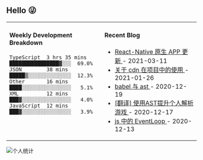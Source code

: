 ## Hello 😜
<table>
<tr>
<td valign="top" width="50%">

#### Weekly Development Breakdown
    

```text
TypeScript  3 hrs 35 mins  ████████████████▓░░░  69.0%
JSON        38 mins        █████▒░░░░░░░░░░░░░░  12.3%
Other       16 mins        ████░░░░░░░░░░░░░░░░   5.1%
XML         12 mins        ███▓░░░░░░░░░░░░░░░░   4.0%
JavaScript  12 mins        ███▓░░░░░░░░░░░░░░░░   3.9%
```

</td>
<td valign="top" width="50%">

#### Recent Blog  
 

* <a href='http://www.cnblogs.com/Grewer/p/14518357.html' target='_blank'>React-Native  原生 APP 更新 </a> - 2021-03-11 
* <a href='http://www.cnblogs.com/Grewer/p/14331846.html' target='_blank'>关于 cdn 在项目中的使用 </a> - 2021-01-26 
* <a href='http://www.cnblogs.com/Grewer/p/14160378.html' target='_blank'>babel 与 ast </a> - 2020-12-19 
* <a href='http://www.cnblogs.com/Grewer/p/14149955.html' target='_blank'>[翻译] 使用AST提升个人解析游戏 </a> - 2020-12-17 
* <a href='http://www.cnblogs.com/Grewer/p/14131069.html' target='_blank'>js 中的 EventLoop </a> - 2020-12-13 


</td>
</tr>
</table>

![个人统计](https://github-readme-stats.vercel.app/api?username=grewer&show_icons=true&icon_color=CE1D2D&text_color=718096&bg_color=ffffff&hide_title=true)
